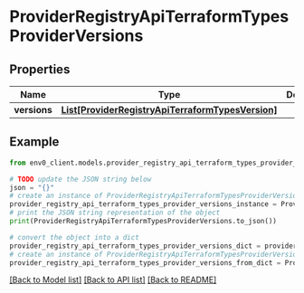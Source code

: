 # ProviderRegistryApiTerraformTypesProviderVersions


## Properties

Name | Type | Description | Notes
------------ | ------------- | ------------- | -------------
**versions** | [**List[ProviderRegistryApiTerraformTypesVersion]**](ProviderRegistryApiTerraformTypesVersion.md) |  | 

## Example

```python
from env0_client.models.provider_registry_api_terraform_types_provider_versions import ProviderRegistryApiTerraformTypesProviderVersions

# TODO update the JSON string below
json = "{}"
# create an instance of ProviderRegistryApiTerraformTypesProviderVersions from a JSON string
provider_registry_api_terraform_types_provider_versions_instance = ProviderRegistryApiTerraformTypesProviderVersions.from_json(json)
# print the JSON string representation of the object
print(ProviderRegistryApiTerraformTypesProviderVersions.to_json())

# convert the object into a dict
provider_registry_api_terraform_types_provider_versions_dict = provider_registry_api_terraform_types_provider_versions_instance.to_dict()
# create an instance of ProviderRegistryApiTerraformTypesProviderVersions from a dict
provider_registry_api_terraform_types_provider_versions_from_dict = ProviderRegistryApiTerraformTypesProviderVersions.from_dict(provider_registry_api_terraform_types_provider_versions_dict)
```
[[Back to Model list]](../README.md#documentation-for-models) [[Back to API list]](../README.md#documentation-for-api-endpoints) [[Back to README]](../README.md)


